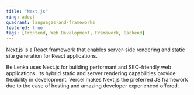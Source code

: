 ```yaml
---
title: "Next.js"
ring: adopt
quadrant: languages-and-frameworks
featured: true
tags: [Frontend, Web Development, Framework, Backend]
---
```


[Next.js](https://nextjs.org/) is a React framework that enables server-side rendering and static site generation for React applications.

Be Lenka uses Next.js for building performant and SEO-friendly web applications. Its hybrid static and server rendering capabilities provide flexibility in development. Vercel makes Next.js the preferred JS framework due to the ease of hosting and amazing developer experienced offered.
